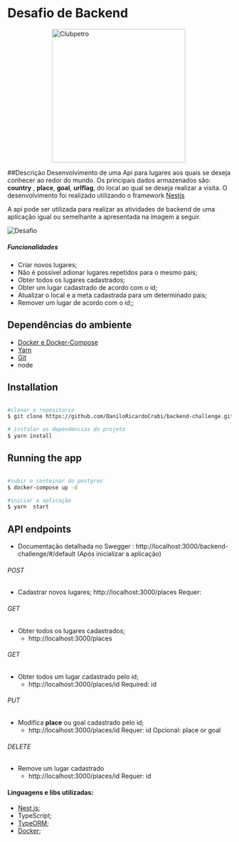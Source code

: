 # Desafio de Backend

<img src="./img/logo-clubpetro.png" style="margin-left: 100px"
     alt="Clubpetro" width="300">

##Descrição
Desenvolvimento de uma Api para lugares aos quais se deseja conhecer ao redor do mundo. Os principais dados armazenados são: <b>country</b> , <b>place</b>, <b>goal</b>, <b>urlflag</b>, do local  ao qual se deseja realizar a visita. O desenvolvimento foi realizado utilizando o framework [Nestjs](https://github.com/nestjs/nest)

A api pode ser utilizada para realizar as atividades de backend de uma aplicação igual ou semelhante a apresentada na imagem a seguir. 

<img src="./img/challenge.png" alt="Desafio" >

##### Funcionalidades
  - Criar novos lugares; 
   - Não é possivel adionar lugares repetidos para o mesmo pais;
  - Obter todos os lugares cadastrados;
  - Obter um lugar cadastrado de acordo com o id;
  - Atualizar o local e a meta cadastrada para um determinado pais; 
  - Remover um lugar de acordo com o id;;

## Dependências do ambiente
- [Docker e Docker-Compose](https://docs.docker.com/docker-for-windows/install/)
- [Yarn](https://classic.yarnpkg.com/en/docs/install/#windows-stable)
- [Git](https://github.com/git-guides/install-git)
- node



## Installation

```bash

#clonar o repositorio 
$ git clone https://github.com/DaniloRicardoCrabi/backend-challenge.git

# instalar as dependencias do projeto
$ yarn install


```

## Running the app

```bash

#subir o conteinar do postgres
$ docker-compose up -d

#iniciar a aplicação
$ yarn  start
```

## API endpoints

 - Documentação detalhada no Swegger : http://localhost:3000/backend-challenge/#/default 
 (Após inicializar a aplicação)  

###### POST
- Cadastrar novos lugares; 
	http://localhost:3000/places
	 Requer:  

###### GET
- Obter todos os lugares cadastrados;
   - http://localhost:3000/places
   
###### GET
- Obter todos um lugar cadastrado pelo id;
	- http://localhost:3000/places/id
		Required: id

###### PUT
- Modifica <b>place</b> ou goal cadastrado pelo id;
	- http://localhost:3000/places/id
		Requer: id
		Opcional: place or goal

###### DELETE
- Remove um lugar cadastrado 
	-  http://localhost:3000/places/id
		Requer: id

#### Linguagens e libs utilizadas:

- [Nest,js](https://github.com/nestjs/nest);
- TypeScript;
- [TypeORM](https://typeorm.io/#/);
- [Docker](https://www.docker.com/);
